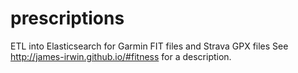 # prescriptions
ETL into Elasticsearch for Garmin FIT files and Strava GPX files
See http://james-irwin.github.io/#fitness for a description.

